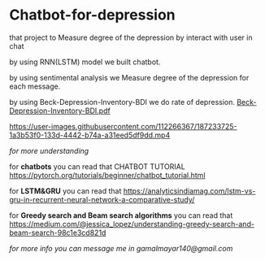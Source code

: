 # Chatbot-for-depression
that project to Measure degree of the depression by interact with user in chat 



by using RNN(LSTM) model we built chatbot.

by using sentimental analysis we Measure degree of the depression for each message. 

by using Beck-Depression-Inventory-BDI we do rate of depression.
 [Beck-Depression-Inventory-BDI.pdf](https://github.com/MAYAR1GAMAL/Chatbot-for-depression/files/9445727/Beck-Depression-Inventory-BDI.pdf)





https://user-images.githubusercontent.com/112266367/187233725-1a3b53f0-133d-4442-b74a-a31eed5df9dd.mp4


_for more understanding_

for **chatbots** you can read that CHATBOT TUTORIAL https://pytorch.org/tutorials/beginner/chatbot_tutorial.html

for **LSTM&GRU** you can read that https://analyticsindiamag.com/lstm-vs-gru-in-recurrent-neural-network-a-comparative-study/

for **Greedy search and Beam search algorithms** you can read that https://medium.com/@jessica_lopez/understanding-greedy-search-and-beam-search-98c1e3cd821d

_for more info you can message me in gamalmayar140@gmail.com_
